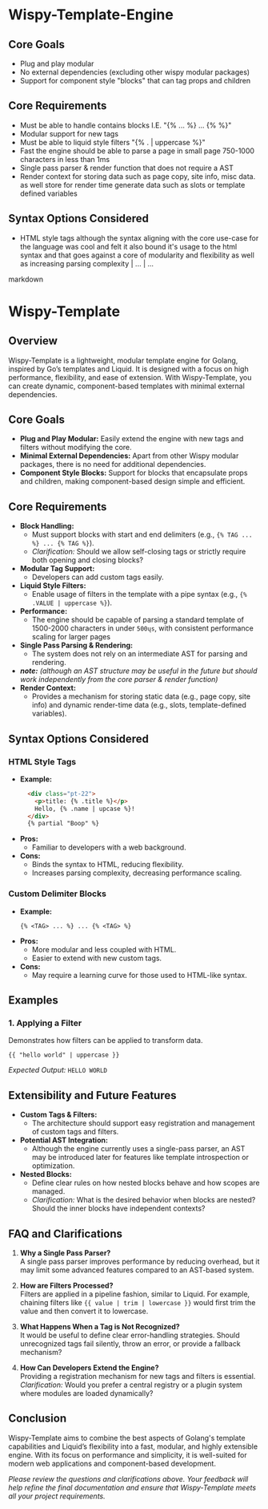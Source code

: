 # Wispy-Template-Engine

## Core Goals
- Plug and play modular
- No external dependencies (excluding other wispy modular packages)
- Support for component style "blocks" that can tag props and children

## Core Requirements
- Must be able to handle contains blocks I.E. "{% <TAG> ... %} ... {% <TAG> %}"
- Modular support for new tags
- Must be able to liquid style filters "{% .<value> | uppercase %}"
- Fast the engine should be able to parse a page in small page  750-1000 characters in less than 1ms
- Single pass parser & render function that does not require a AST 
- Render context for storing data such as page copy, site info, misc data. as well store for render time generate data such as slots or template defined variables

## Syntax Options Considered
- HTML style tags although the syntax aligning with the core use-case for the language was cool and felt it also bound it's usage to the html syntax and that goes against a core of modularity and flexibility as well as increasing parsing complexity
| <For for="x" as="y"> ... </For>
| <If> ... <If/>


markdown
# Wispy-Template

## Overview
Wispy-Template is a lightweight, modular template engine for Golang, inspired by Go’s templates and Liquid. It is designed with a focus on high performance, flexibility, and ease of extension. With Wispy-Template, you can create dynamic, component-based templates with minimal external dependencies.

## Core Goals
- **Plug and Play Modular:** Easily extend the engine with new tags and filters without modifying the core.
- **Minimal External Dependencies:** Apart from other Wispy modular packages, there is no need for additional dependencies.
- **Component Style Blocks:** Support for blocks that encapsulate props and children, making component-based design simple and efficient.

## Core Requirements
- **Block Handling:** 
  - Must support blocks with start and end delimiters (e.g., `{% TAG ... %} ... {% TAG %}`).
  - *Clarification:* Should we allow self-closing tags or strictly require both opening and closing blocks?
- **Modular Tag Support:** 
  - Developers can add custom tags easily.
- **Liquid Style Filters:** 
  - Enable usage of filters in the template with a pipe syntax (e.g., `{% .VALUE | uppercase %}`).
- **Performance:** 
  - The engine should be capable of parsing a standard template of 1500-2000 characters in under `500ųs`, with consistent performance scaling for larger pages
- **Single Pass Parsing & Rendering:** 
  - The system does not rely on an intermediate AST for parsing and rendering.
- ***note:*** *(although an AST structure may be useful in the future but should work independently from the core parser & render function)*
- **Render Context:** 
  - Provides a mechanism for storing static data (e.g., page copy, site info) and dynamic render-time data (e.g., slots, template-defined variables).

## Syntax Options Considered
### HTML Style Tags
- **Example:**
  ```html
    <div class="pt-22">
      <p>title: {% .title %}</p>
      Hello, {% .name | upcase %}!
    </div>
    {% partial "Boop" %}
  ```
- **Pros:** 
  - Familiar to developers with a web background.
- **Cons:** 
  - Binds the syntax to HTML, reducing flexibility.
  - Increases parsing complexity, decreasing performance scaling.

### Custom Delimiter Blocks
- **Example:**
  ```liquid
  {% <TAG> ... %} ... {% <TAG> %}
  ```
- **Pros:** 
  - More modular and less coupled with HTML.
  - Easier to extend with new custom tags.
- **Cons:** 
  - May require a learning curve for those used to HTML-like syntax.

## Examples

### 1. Applying a Filter
Demonstrates how filters can be applied to transform data.
```liquid
{{ "hello world" | uppercase }}
```
*Expected Output:* `HELLO WORLD`

## Extensibility and Future Features
- **Custom Tags & Filters:** 
  - The architecture should support easy registration and management of custom tags and filters.
- **Potential AST Integration:** 
  - Although the engine currently uses a single-pass parser, an AST may be introduced later for features like template introspection or optimization.
- **Nested Blocks:**
  - Define clear rules on how nested blocks behave and how scopes are managed.
  - *Clarification:* What is the desired behavior when blocks are nested? Should the inner blocks have independent contexts?

## FAQ and Clarifications
1. **Why a Single Pass Parser?**  
   A single pass parser improves performance by reducing overhead, but it may limit some advanced features compared to an AST-based system.
   
2. **How are Filters Processed?**  
   Filters are applied in a pipeline fashion, similar to Liquid. For example, chaining filters like `{{ value | trim | lowercase }}` would first trim the value and then convert it to lowercase.
   
3. **What Happens When a Tag is Not Recognized?**  
   It would be useful to define clear error-handling strategies. Should unrecognized tags fail silently, throw an error, or provide a fallback mechanism?
   
4. **How Can Developers Extend the Engine?**  
   Providing a registration mechanism for new tags and filters is essential. *Clarification:* Would you prefer a central registry or a plugin system where modules are loaded dynamically?

## Conclusion
Wispy-Template aims to combine the best aspects of Golang's template capabilities and Liquid’s flexibility into a fast, modular, and highly extensible engine. With its focus on performance and simplicity, it is well-suited for modern web applications and component-based development.

*Please review the questions and clarifications above. Your feedback will help refine the final documentation and ensure that Wispy-Template meets all your project requirements.*
